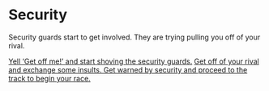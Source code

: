 # Security  
Security guards start to get involved. They are trying pulling you off of your rival.

[Yell ‘Get off me!’ and start shoving the security guards.](situations/taze-and-handcuff.md)
[Get off of your rival and exchange some insults. Get warned by security and proceed to the track to begin your race.](situations/get-ready.md)
